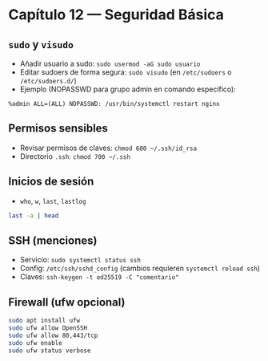 # Capítulo 12 — Seguridad Básica

## `sudo` y `visudo`
- Añadir usuario a sudo: `sudo usermod -aG sudo usuario`
- Editar sudoers de forma segura: `sudo visudo` (en `/etc/sudoers` o `/etc/sudoers.d/`)
- Ejemplo (NOPASSWD para grupo admin en comando específico):
```
%admin ALL=(ALL) NOPASSWD: /usr/bin/systemctl restart nginx
```

## Permisos sensibles
- Revisar permisos de claves: `chmod 600 ~/.ssh/id_rsa`
- Directorio `.ssh`: `chmod 700 ~/.ssh`

## Inicios de sesión
- `who`, `w`, `last`, `lastlog`
```bash
last -a | head
```

## SSH (menciones)
- Servicio: `sudo systemctl status ssh`
- Config: `/etc/ssh/sshd_config` (cambios requieren `systemctl reload ssh`)
- Claves: `ssh-keygen -t ed25519 -C "comentario"`

## Firewall (ufw opcional)
```bash
sudo apt install ufw
sudo ufw allow OpenSSH
sudo ufw allow 80,443/tcp
sudo ufw enable
sudo ufw status verbose
```
